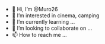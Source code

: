 - 👋 Hi, I’m @Muro26
- 👀 I’m interested in cinema, camping
- 🌱 I’m currently learning ...
- 💞️ I’m looking to collaborate on ...
- 📫 How to reach me ...

<!---
Muro26/Muro26 is a ✨ special ✨ repository because its `README.md` (this file) appears on your GitHub profile.
You can click the Preview link to take a look at your changes.
--->
